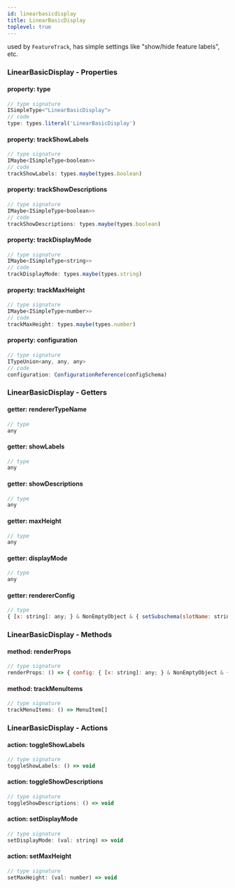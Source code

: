 ```yaml
---
id: linearbasicdisplay
title: LinearBasicDisplay
toplevel: true
---
```

used by `FeatureTrack`, has simple settings like "show/hide feature labels", etc.



### LinearBasicDisplay - Properties
#### property: type



```js
// type signature
ISimpleType<"LinearBasicDisplay">
// code
type: types.literal('LinearBasicDisplay')
```

#### property: trackShowLabels



```js
// type signature
IMaybe<ISimpleType<boolean>>
// code
trackShowLabels: types.maybe(types.boolean)
```

#### property: trackShowDescriptions



```js
// type signature
IMaybe<ISimpleType<boolean>>
// code
trackShowDescriptions: types.maybe(types.boolean)
```

#### property: trackDisplayMode



```js
// type signature
IMaybe<ISimpleType<string>>
// code
trackDisplayMode: types.maybe(types.string)
```

#### property: trackMaxHeight



```js
// type signature
IMaybe<ISimpleType<number>>
// code
trackMaxHeight: types.maybe(types.number)
```

#### property: configuration



```js
// type signature
ITypeUnion<any, any, any>
// code
configuration: ConfigurationReference(configSchema)
```


### LinearBasicDisplay - Getters
#### getter: rendererTypeName



```js
// type
any
```

#### getter: showLabels



```js
// type
any
```

#### getter: showDescriptions



```js
// type
any
```

#### getter: maxHeight



```js
// type
any
```

#### getter: displayMode



```js
// type
any
```

#### getter: rendererConfig



```js
// type
{ [x: string]: any; } & NonEmptyObject & { setSubschema(slotName: string, data: unknown): any; } & IStateTreeNode<AnyConfigurationSchemaType>
```


### LinearBasicDisplay - Methods
#### method: renderProps



```js
// type signature
renderProps: () => { config: { [x: string]: any; } & NonEmptyObject & { setSubschema(slotName: string, data: unknown): any; } & IStateTreeNode<AnyConfigurationSchemaType>; }
```

#### method: trackMenuItems



```js
// type signature
trackMenuItems: () => MenuItem[]
```


### LinearBasicDisplay - Actions
#### action: toggleShowLabels



```js
// type signature
toggleShowLabels: () => void
```

#### action: toggleShowDescriptions



```js
// type signature
toggleShowDescriptions: () => void
```

#### action: setDisplayMode



```js
// type signature
setDisplayMode: (val: string) => void
```

#### action: setMaxHeight



```js
// type signature
setMaxHeight: (val: number) => void
```

 
